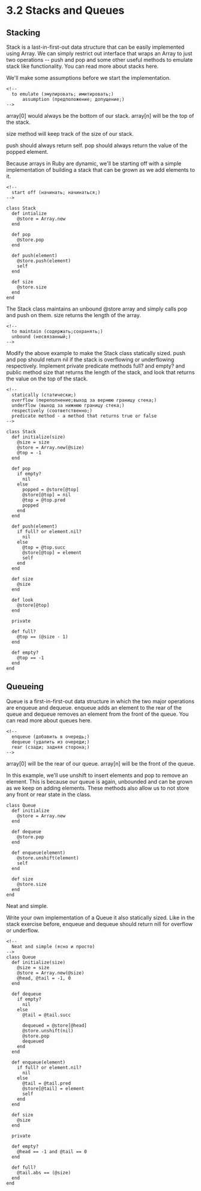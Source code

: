 ﻿# 3.2 Stacks and Queues #

## Stacking ##

Stack is a last-in-first-out data structure that can be easily implemented using Array. We can simply restrict out interface that wraps an Array to just two operations -- push and pop and some other useful methods to emulate stack like functionality. You can read more about stacks here.



We'll make some assumptions before we start the implementation.

	<!--
	  to emulate (эмулировать; имитировать;)
          assumption (предположение; допущение;)
	-->


array[0] would always be the bottom of our stack. array[n] will be the top of the stack.

size method will keep track of the size of our stack.
	<!--
	  keep track of (следить за;)
	-->

push should always return self. pop should always return the value of the popped element.
	<!--
	  to pop (выталкивать данные из стека;)
	-->

Because arrays in Ruby are dynamic, we'll be starting off with a simple implementation of building a stack that can be grown as we add elements to it.

	<!--
	  start off (начинать; начинаться;)
	-->

	class Stack 
	  def intialize
	    @store = Array.new
	  end
	
	  def pop
	    @store.pop
	  end

	  def push(element)
	    @store.push(element)
	    self
	  end

	  def size
	    @store.size
	  end
	end

The Stack class maintains an unbound @store array and simply calls pop and push on them. size returns the length of the array.

	<!--
	  to maintain (содержать;сохранять;)
	  unbound (несвязанный;)
	-->

Modify the above example to make the Stack class statically sized. push and pop should return nil if the stack is overflowing or underflowing respectively. Implement private predicate methods full? and empty? and public method size that returns the length of the stack, and look that returns the value on the top of the stack.

	<!--
	  statically (статически;)
	  overflow (переполнение;выход за вернюю границу стека;)
	  underflow (выход за нижнюю границу стека;)
	  respectively (соответственно;)
	  predicate method - a method that returns true or false	
	-->

	class Stack
  	  def initialize(size)
	    @size = size
	    @store = Array.new(@size)
	    @top = -1
	  end
  
	  def pop
	    if empty?
	      nil
	    else
	      popped = @store[@top]
	      @store[@top] = nil
	      @top = @top.pred
	      popped
	    end
	  end
  
	  def push(element)
	    if full? or element.nil?
	      nil
	    else
	      @top = @top.succ
	      @store[@top] = element
	      self
	    end
	  end
  
	  def size
	    @size
	  end
  
	  def look
	    @store[@top]
	  end
  
	  private
  
	  def full?
	    @top == (@size - 1)
	  end
  
	  def empty?
	    @top == -1
	  end
	end

## Queueing ##

Queue is a first-in-first-out data structure in which the two major operations are enqueue and dequeue. enqueue adds an element to the rear of the queue and dequeue removes an element from the front of the queue. You can read more about queues here.

	<!--
	  enqueue (добавить в очередь;)
	  dequeue (удалить из очереди;)
	  rear (сзади; задняя сторона;)
	-->


array[0] will be the rear of our queue. array[n] will be the front of the queue.

In this example, we'll use unshift to insert elements and pop to remove an element. This is because our queue is again, unbounded and can be grown as we keep on adding elements. These methods also allow us to not store any front or rear state in the class.

	class Queue
	  def initialize
	    @store = Array.new
	  end

	  def dequeue
	    @store.pop
	  end

	  def enqueue(element)
	    @store.unshift(element)
	    self
	  end

	  def size
	    @store.size
	  end
	end

Neat and simple.



Write your own implementation of a Queue it also statically sized. Like in the stack exercise before, enqueue and dequeue should return nill for overflow or underflow.

	<!--
	  Neat and simple (ясно и просто)
	-->
	class Queue
	  def initialize(size)
	    @size = size
	    @store = Array.new(@size)
	    @head, @tail = -1, 0
	  end
  
	  def dequeue
	    if empty?
	      nil
	    else
	      @tail = @tail.succ
	
	      dequeued = @store[@head]
	      @store.unshift(nil)
	      @store.pop
	      dequeued
	    end
	  end
  
	  def enqueue(element)
	    if full? or element.nil?
	      nil
	    else
	      @tail = @tail.pred
	      @store[@tail] = element
	      self 
	    end
	  end
  
	  def size
	    @size
	  end
  
	  private
  
	  def empty?
	    @head == -1 and @tail == 0
	  end

	  def full?
	    @tail.abs == (@size)
	  end
	end


